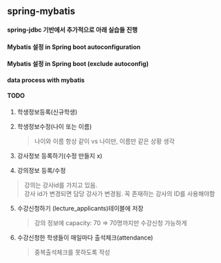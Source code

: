## spring-mybatis

#### spring-jdbc 기반에서 추가적으로 아래 실습들 진행
#### Mybatis 설정 in Spring boot autoconfiguration
#### Mybatis 설정 in Spring boot (exclude autoconfig)
#### data process with mybatis

#### TODO
1. 학생정보등록(신규학생)

2. 학생정보수정(나이 또는 이름)
    > 나이와 이름 항상 같이 vs 나이만, 이름만 같은 상황 생각

3. 강사정보 등록하기(수정 만들지 x)

4. 강의정보 등록/수정
 > 강의는 강사id를 가지고 있음.<br>
 >  강사 id가 변경되면 담당 강사가 변경됨. 꼭 존재하는 강사의 ID를 사용해야함
5. 수강신청하기 (lecture_applicants)테이블에 저장
   > 강의 정보에 capacity: 70 => 70명까지만 수강신청 가능하게
6. 수강신청한 학생들이 매일마다 출석체크(attendance)
   > 중복출석체크를 못하도록 작성